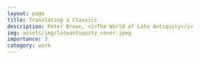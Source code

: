 ```yaml
---
layout: page
title: Translating a Classics
description: Peter Brown, <i>The World of Late Antiquity</i>
img: assets/img/lateantiquity_cover.jpeg
importance: 3
category: work
---
```


